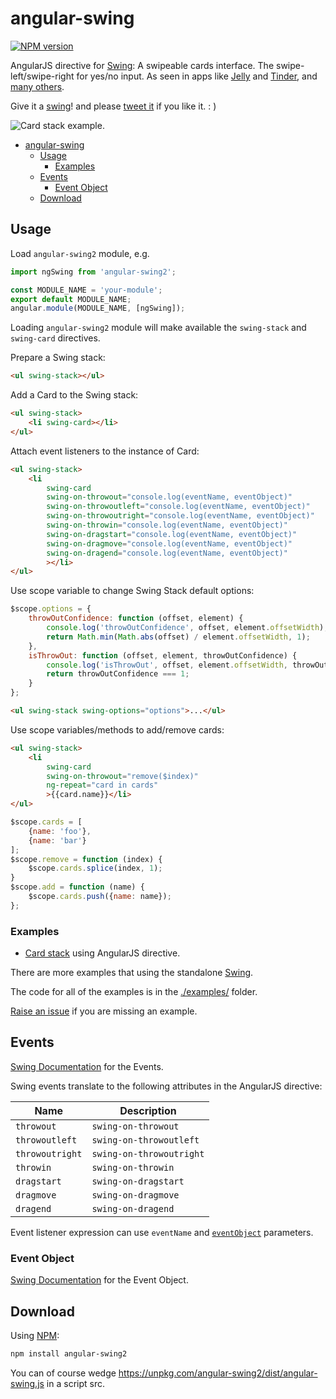 <!--
This file has been generated using GitDown (https://github.com/gajus/gitdown).
Direct edits to this will be be overwritten. Look for GitDown markup file under ./.gitdown/ path.
-->
<h1 id="angular-swing">angular-swing</h1>

[![NPM version](http://img.shields.io/npm/v/angular-swing.svg?style=flat)](https://www.npmjs.org/package/angular-swing)

AngularJS directive for [Swing](https://github.com/gajus/swing): A swipeable cards interface. The swipe-left/swipe-right for yes/no input. As seen in apps like [Jelly](http://jelly.co/) and [Tinder](http://www.gotinder.com/), and [many others](http://www.saydaily.com/2014/09/tinder-swipe-and-media).

Give it a [swing](http://gajus.com/sandbox/swing/examples/card-stack/)! and please [tweet it](https://twitter.com/intent/retweet?tweet_id=527503484867084288) if you like it. : )

![Card stack example.](./.gitdown/card-stack.gif)

* [angular-swing](#angular-swing)
    * [Usage](#angular-swing-usage)
        * [Examples](#angular-swing-usage-examples)
    * [Events](#angular-swing-events)
        * [Event Object](#angular-swing-events-event-object)
    * [Download](#angular-swing-download)


<h2 id="angular-swing-usage">Usage</h2>

Load `angular-swing2` module, e.g.

```js
import ngSwing from 'angular-swing2';

const MODULE_NAME = 'your-module';
export default MODULE_NAME;
angular.module(MODULE_NAME, [ngSwing]);
```

Loading `angular-swing2` module will make available the `swing-stack` and `swing-card` directives.

Prepare a Swing stack:

```html
<ul swing-stack></ul>
```

Add a Card to the Swing stack:

```html
<ul swing-stack>
    <li swing-card></li>
</ul>
```

Attach event listeners to the instance of Card:

```html
<ul swing-stack>
    <li
        swing-card
        swing-on-throwout="console.log(eventName, eventObject)"
        swing-on-throwoutleft="console.log(eventName, eventObject)"
        swing-on-throwoutright="console.log(eventName, eventObject)"
        swing-on-throwin="console.log(eventName, eventObject)"
        swing-on-dragstart="console.log(eventName, eventObject)"
        swing-on-dragmove="console.log(eventName, eventObject)"
        swing-on-dragend="console.log(eventName, eventObject)"
        ></li>
</ul>
```

Use scope variable to change Swing Stack default options: 
```js
$scope.options = {
    throwOutConfidence: function (offset, element) {
        console.log('throwOutConfidence', offset, element.offsetWidth);
        return Math.min(Math.abs(offset) / element.offsetWidth, 1);
    },
    isThrowOut: function (offset, element, throwOutConfidence) {
        console.log('isThrowOut', offset, element.offsetWidth, throwOutConfidence);
        return throwOutConfidence === 1;
    }
};
```

```html
<ul swing-stack swing-options="options">...</ul>
```

Use scope variables/methods to add/remove cards:

```html
<ul swing-stack>
    <li
        swing-card
        swing-on-throwout="remove($index)"
        ng-repeat="card in cards"
        >{{card.name}}</li>
</ul>
```

```js
$scope.cards = [
    {name: 'foo'},
    {name: 'bar'}
];
$scope.remove = function (index) {
    $scope.cards.splice(index, 1);
}
$scope.add = function (name) {
    $scope.cards.push({name: name});
};
```

<h3 id="angular-swing-usage-examples">Examples</h3>

* [Card stack](http://gajus.com/sandbox/angular-swing/examples/card-stack/) using AngularJS directive.

There are more examples that using the standalone [Swing](https://github.com/gajus/swing#usage-examples).

The code for all of the examples is in the [./examples/](https://github.com/gajus/angular-swing/tree/master/examples/) folder.

[Raise an issue](https://github.com/gajus/angular-swing/issues) if you are missing an example.

<h2 id="angular-swing-events">Events</h2>

[Swing Documentation](https://github.com/gajus/swing/#event-object) for the Events.

Swing events translate to the following attributes in the AngularJS directive:

| Name | Description |
| --- | --- |
| `throwout` | `swing-on-throwout` |
| `throwoutleft` | `swing-on-throwoutleft` |
| `throwoutright` | `swing-on-throwoutright` |
| `throwin` | `swing-on-throwin` |
| `dragstart` | `swing-on-dragstart` |
| `dragmove` | `swing-on-dragmove` |
| `dragend` | `swing-on-dragend` |

Event listener expression can use `eventName` and [`eventObject`](#event-object) parameters.

<h3 id="angular-swing-events-event-object">Event Object</h3>

[Swing Documentation](https://github.com/gajus/swing/#event-object) for the Event Object.

<h2 id="angular-swing-download">Download</h2>

Using [NPM](https://www.npmjs.org/):

```sh
npm install angular-swing2
```

You can of course wedge https://unpkg.com/angular-swing2/dist/angular-swing.js in a script src.
